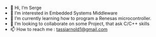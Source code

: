- 👋 Hi, I’m Serge
- 👀 I’m interested in Embedded Systems Middleware
- 🌱 I’m currently learning how to program a Renesas microcontroller.
- 💞️ I’m looking to collaborate on some Project, that ask C/C++ skills
- 📫 How to reach me : tassiarnold1@gmail.com

<!---
Letasso/Letasso is a ✨ special ✨ repository because its `README.md` (this file) appears on your GitHub profile.
You can click the Preview link to take a look at your changes.
--->
